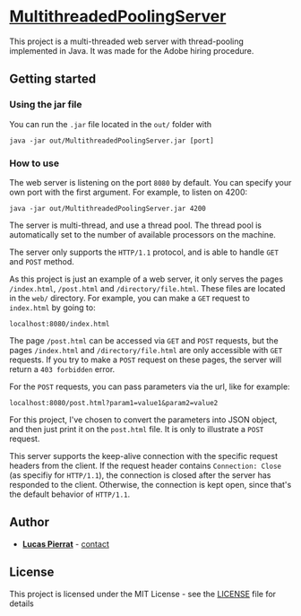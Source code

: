 # [MultithreadedPoolingServer](https://github.com/iAmoric/MultithreadedPoolingServer)

This project is a multi-threaded web server with thread-pooling implemented in Java. It was made for the Adobe hiring procedure.

## Getting started

### Using the jar file

You can run the `.jar` file located in the `out/` folder with 

`java -jar out/MultithreadedPoolingServer.jar [port]`

### How to use

The web server is listening on the port `8080` by default. You can specify your own port with the first argument. For example, to listen on 4200:

`java -jar out/MultithreadedPoolingServer.jar 4200`

The server is multi-thread, and use a thread pool. The thread pool is automatically set to the number of available processors on the machine.

The server only supports the `HTTP/1.1` protocol, and is able to handle `GET` and `POST` method.

As this project is just an example of a web server, it only serves the pages `/index.html`, `/post.html` and `/directory/file.html`. These files are located in the `web/` directory. For example, you can make a `GET` request to `index.html` by going to:

`localhost:8080/index.html`

The page `/post.html` can be accessed via `GET` and `POST` requests, but the pages `/index.html` and `/directory/file.html` are only accessible with `GET` requests.
If you try to make a `POST` request on these pages, the server will return a `403 forbidden` error.

For the `POST` requests, you can pass parameters via the url, like for example:

`localhost:8080/post.html?param1=value1&param2=value2`

For this project, I've chosen to convert the parameters into JSON object, and then just print it on the `post.html` file. It is only to illustrate a `POST` request.

This server supports the keep-alive connection with the specific request headers from the client. If the request header contains `Connection: Close` (as specifiy for `HTTP/1.1`), the connection is closed after the server has responded to the client. Otherwise, the connection is kept open, since that's the default behavior of `HTTP/1.1`.

## Author

* [**Lucas Pierrat**](https://github.com/iAmoric) - [contact](mailto:pierratlucas@gmail.com)

## License

This project is licensed under the MIT License - see the [LICENSE](https://github.com/iAmoric/MultithreadedPoolingServer/blob/master/LICENSE) file for details

    